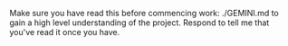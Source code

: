 Make sure you have read this before commencing work: ./GEMINI.md to gain a high level understanding of the project. Respond to tell me that you've read it once you have.
